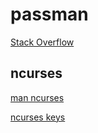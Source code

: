 # passman 

[Stack Overflow](https://stackoverflow.com/questions/6856635/hide-password-input-on-terminal)

## ncurses

[man ncurses](https://www.man7.org/linux/man-pages/man3/ncurses.3x.html)

[ncurses keys](https://www.gnu.org/software/guile-ncurses/manual/html_node/Getting-characters-from-the-keyboard.html)
